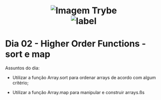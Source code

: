 <h1 align="center">
    <img alt="Imagem Trybe" src="https://media.licdn.com/dms/image/C4D16AQGBxtWPbZcNRg/profile-displaybackgroundimage-shrink_200_800/0/1644644094481?e=2147483647&v=beta&t=WXCuv3v7rjkMJKCqnhKdMt7gI9zzkOs9do7oirDm_M4"/><br>
    <img alt= "label" src="https://img.shields.io/badge/Developed%20by-Sara%20Maria-lightgrey">
</h1>

# Dia 02 - Higher Order Functions - sort e map

Assuntos do dia:
- Utilizar a função Array.sort para ordenar arrays de acordo com algum critério;

- Utilizar a função Array.map para manipular e construir arrays.ßs